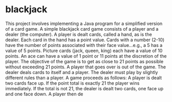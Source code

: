 # blackjack
This project involves implementing a Java program for a simplified version of a card game.   A simple blackjack card game consists of a player and a dealer (the computer). A player is dealt cards, called a hand, as is the dealer. Each card in the hand has a point value. Cards with a number (2-10) have the number of points associated with their face value…e.g., a 5 has a value of 5 points. Picture cards (jack, queen, king) each have a value of 10 points. An ace can have a value of 1 point or 11 points at the discretion of the player. The objective of the game is to get as close to 21 points as possible without exceeding 21 points. A player that goes over is out of the game. The dealer deals cards to itself and a player. The dealer must play by slightly different rules than a player.   A game proceeds as follows: A player is dealt two cards face up. If the point total is exactly 21 the player wins immediately. If the total is not 21, the dealer is dealt two cards, one face up and one face down. A player then de
